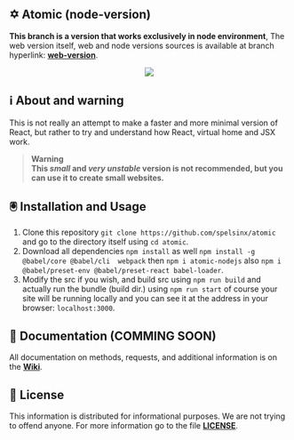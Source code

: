 ## ✡️ Atomic (node-version)
**This branch is a version that works exclusively in node environment**, The web version itself, web and node versions sources is available at branch hyperlink: **[web-version](https://github.com/spelsinx/atomic/tree/web-version)**.
<p align="center">
<img src="https://img.shields.io/badge/Contributions-Welcome-brightgreen.svg?style=flat"></img>
</p>


## ℹ️ About and warning
This is not really an attempt to make a faster and more minimal version of React, but rather to try and understand how React, virtual home and JSX work.
> **Warning** <br>
> **This _small_ and _very unstable_ version is not recommended, but you can use it to create small websites.**


## 🖲️ Installation and Usage
1. Clone this repository 
```git clone https://github.com/spelsinx/atomic``` and go to the directory itself using ```cd atomic```.
2. Download all dependencies ```npm install``` as well ```npm install -g @babel/core @babel/cli  webpack``` then ```npm i atomic-nodejs``` also ```npm i @babel/preset-env @babel/preset-react babel-loader```.
3. Modify the src if you wish, and build src using ```npm run build``` and actually run the bundle (build dir.) using ```npm run start``` of course your site will be running locally and you can see it at the address in your browser: ```localhost:3000```.

## 📁 Documentation (COMMING SOON)

All documentation on methods, requests, and additional information is on the **[Wiki](https://github.com/spelsinx/atomic/wiki)**.

## 📃 License 

This information is distributed for informational purposes. We are not trying to offend anyone. For more information go to the file **[LICENSE](https://github.com/spelsinx/atomic/blob/node-version/LICENSE)**. 
